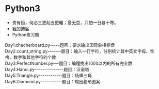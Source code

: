 # Python3
* 贵有恒，何必三更起五更睡；最无益，只怕一日暴十寒。<br>
* [我的博客](http://blog.csdn.net/c406495762 "悬停显示")<br>
* Python练习题<br>

Day1:checherboard.py-----题目：要求输出国际象棋棋盘<br>
Day2:count\_string.py-------题目：输入一行字符，分别统计其中英文字母、空格、数字和其他字符的个数<br>
Day3:PerfectNumber.py---题目：编程找出1000以内的所有完全数<br>
Day4:Hanoi.py---------------题目：汉诺塔<br>
Day5:Triangle.py------------题目：杨辉三角<br>
Day6:Diamond.py-----------题目：输出菱形图案<br>
